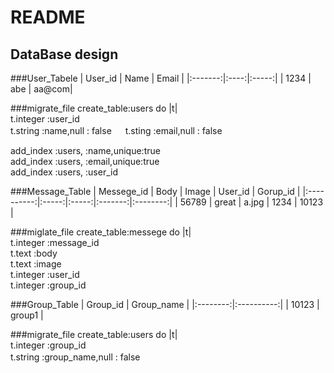 # README
## DataBase design

###User_Tabele
| User_id | Name | Email |
|:-------:|:----:|:-----:|
| 1234    | abe  | aa@com|

###migrate_file
create_table:users do |t|  
 t.integer :user_id  
 t.string  :name,null : false 　
 t.sting   :email,null : false  

 add_index :users, :name,unique:true  
 add_index :users, :email,unique:true  
 add_index :users, :user_id

###Message_Table
| Messege_id | Body  | Image | User_id | Gorup_id |
|:----------:|:-----:|:-----:|:-------:|:--------:|
|   56789    | great | a.jpg |  1234   |  10123   |

###miglate_file
create_table:messege do |t|  
 t.integer :message_id  
 t.text    :body  
 t.text    :image  
 t.integer :user_id  
 t.integer :group_id  


###Group_Table
| Group_id | Group_name |
|:--------:|:----------:|
|   10123  |  group1    |

###migrate_file
create_table:users do |t|  
 t.integer :group_id  
 t.string  :group_name,null : false 　
